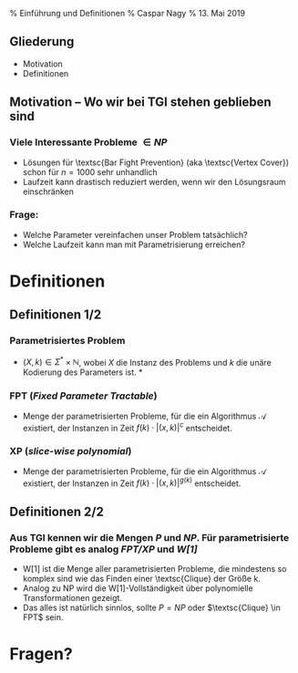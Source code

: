 % Einführung und Definitionen 
% Caspar Nagy 
% 13. Mai 2019 

## Gliederung

* Motivation
* Definitionen


## Motivation – Wo wir bei TGI stehen geblieben sind

### Viele Interessante Probleme $\in NP$

  * Lösungen für \textsc{Bar Fight Prevention} (aka \textsc{Vertex Cover}) schon für $n=1000$ sehr unhandlich
  * Laufzeit kann drastisch reduziert werden, wenn wir den Lösungsraum einschränken 

### Frage: 

  * Welche Parameter vereinfachen unser Problem tatsächlich?
  * Welche Laufzeit kann man mit Parametrisierung erreichen?

# Definitionen

## Definitionen 1/2

### Parametrisiertes Problem

* $(X,k) \in \Sigma^{*} \times \mathbb{N}$, wobei $X$ die Instanz des Problems und $k$ die unäre Kodierung des Parameters ist. $*$ 

### FPT (*Fixed Parameter Tractable*)

* Menge der parametrisierten Probleme, für die ein Algorithmus $\mathcal{A}$ existiert, der Instanzen in Zeit $f(k) \cdot |(x,k)|^{c}$ entscheidet.

### XP (*slice-wise polynomial*) 

* Menge der parametrisierten Probleme, für die ein Algorithmus $\mathcal{A}$ existiert, der Instanzen in Zeit $f(k) \cdot |(x,k)|^{g(k)}$ entscheidet.

## Definitionen 2/2

### Aus TGI kennen wir die Mengen *P* und *NP*. Für parametrisierte Probleme gibt es analog *FPT/XP* und *W[1]*

* W[1] ist die Menge aller parametrisierten Probleme, die mindestens so komplex sind wie das Finden einer \textsc{Clique} der Größe k. 
* Analog zu NP wird die W[1]-Vollständigkeit über polynomielle Transformationen gezeigt.
* Das alles ist natürlich sinnlos, sollte $P=NP$ oder $\textsc{Clique} \in FPT$ sein.

# Fragen?
